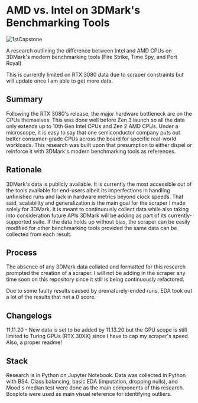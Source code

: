 # AMD vs. Intel on 3DMark's Benchmarking Tools

![1stCapstone](https://user-images.githubusercontent.com/67496237/98881344-9caba900-243e-11eb-9d4a-1c1006587696.png)

A research outlining the difference between Intel and AMD CPUs on 3DMark's modern benchmarking tools
(Fire Strike, Time Spy, and Port Royal)

This is currently limited on RTX 3080 data due to scraper constraints but will update once I am able to get more data.

## Summary

Following the RTX 3080's release, the major hardware bottleneck are on the CPUs themselves. This was done well before Zen 3 launch so all the data only extends up to 10th Gen Intel CPUs and Zen 2 AMD CPUs. Under a microscope, it is easy to say that one semiconductor company puts out better consumer-grade CPUs across the board for specific real-world workloads. This research was built upon that presumption to either dispel or reinforce it with 3DMark's modern benchmarking tools as references.

## Rationale

3DMark's data is publicly available. It is currently the most accessible out of the tools available for end-users albeit its imperfections in handling unfinished runs and lack in hardware metrics beyond clock speeds. That said, scalability and generalization is the main goal for the scraper I made solely for 3DMark. It is meant to continuously collect data while also taking into consideration future APIs 3DMark will be adding as part of its currently-supported suite. If the data holds up without bias, the scraper can be easily modified for other benchmarking tools provided the same data can be collected from each result.

## Process

The absence of any 3DMark data collated and formatted for this research prompted the creation of a scraper. I will not be adding in the scraper any time soon on this repository since it still is being continuously refactored.

Due to some faulty results caused by prematurely-ended runs, EDA took out a lot of the results that net a 0 score.

## Changelogs

11.11.20 - New data is set to be added by 11.13.20 but the GPU scope is still limited to Turing GPUs (RTX 30XX) since I have to cap my scraper's speed. Also, a proper readme!

## Stack

Research is in Python on Jupyter Notebook.
Data was collected in Python with BS4.
Class balancing, basic EDA (imputation, dropping nulls), and Mood's median test were done as the main components of this research.
Boxplots were used as main visual reference for identifying outliers.
